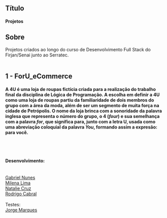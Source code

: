 ## Título
#### Projetos
## Sobre
Projetos criados ao longo do curso de Desenvolvimento Full Stack do Firjan/Senai junto ao Serratec.
<br></br>
## 1 - ForU_eCommerce
#### A 4U é uma loja de roupas fictícia criada para a realização do trabalho final da disciplina de Lógica de Programação. A escolha em definir a 4U como uma loja de roupas partiu da familiaridade de dois membros do grupo com a área da moda, além de ser um segmento de muita força na cidade de Petrópolis. O nome da loja brinca com a sonoridade da palavra inglesa que representa o número do grupo, o 4 (<i>four</i>) e sua semelhança com a palavra <i>for</i>, que significa para, junto com a letra U, usada como uma abreviação coloquial da palavra <i>You</i>, formando assim a expresão: para você.
<br></br>
#### Desenvolvimento:
<br>
<a href="https://github.com/GabrielNunes11">Gabriel Nunes</a>
<br>
<a href="https://github.com/MilenaLima21">Milena Lima</a>
<br>
<a href="https://github.com/crznatalie">Natalie Cruz</a>
<br>
<a href="https://github.com/ROCabral">Rodrigo Cabral</a>
<br>
<br>
Testes:
<br>
<a href="https://github.com/jorgemarquessss">Jorge Marques</a>
